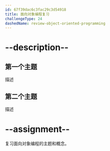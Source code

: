 ```yaml
---
id: 67f39dac6c3fac29c3d54918
title: 面向对象编程复习
challengeType: 24
dashedName: review-object-oriented-programming
---
```


# --description--

## 第一个主题

描述

## 第二个主题

描述

# --assignment--

复习面向对象编程的主题和概念。

